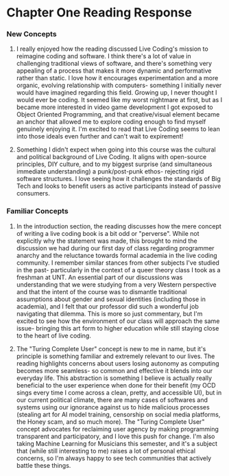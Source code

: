# Chapter One Reading Response

### New Concepts
1. I really enjoyed how the reading discussed Live Coding's mission to reimagine coding and software. I think there's a lot of value in challenging traditional views of software, and there's something very appealing of a process that makes it more dynamic and performative rather than static. I love how it encourages experimentation and a more organic, evolving relationship with computers- something I initially never would have imagined regarding this field. Growing up, I never thought I would ever be coding. It seemed like my worst nightmare at first, but as I became more interested in video game development I got exposed to Object Oriented Programming, and that creative/visual element became an anchor that allowed me to explore coding enough to find myself genuinely enjoying it. I'm excited to read that Live Coding seems to lean into those ideals even further and can't wait to expirement!

1. Something I didn't expect when going into this course was the cultural and political background of Live Coding. It aligns with open-source principles, DIY culture, and to my biggest surprise (and simultaneous immediate understanding) a punk/post-punk ethos- rejecting rigid software structures. I love seeing how it challenges the standards of Big Tech and looks to benefit users as active participants instead of passive consumers.

### Familiar Concepts
1. In the introduction section, the reading discusses how the mere concept of writing a live coding book is a bit odd or "perverse". While not explicitly why the statement was made, this brought to mind the discussion we had during our first day of class regarding programmer anarchy and the reluctance towards formal academia in the live coding community. I remember similar stances from other subjects I've studied in the past- particularly in the context of a queer theory class I took as a freshman at UNT. An essential part of our discussions was understanding that we were studying from a very Western perspective and that the intent of the course was to dismantle traditional assumptions about gender and sexual identities (including those in academia), and I felt that our professor did such a wonderful job navigating that dilemma. This is more so just commentary, but I'm excited to see how the environment of our class will approach the same issue- bringing this art form to higher education while still staying close to the heart of live coding.

1. The "Turing Complete User" concept is new to me in name, but it's principle is something familiar and extremely relevant to our lives. The reading highlights concerns about users losing autonomy as computing becomes more seamless- so common and effective it blends into our everyday life. This abstraction is something I believe is actually really beneficial to the user experience when done for their benefit (my OCD sings every time I come across a clean, pretty, and accessible UI), but in our current political climate, there are many cases of softwares and systems using our ignorance against us to hide malicious processes (stealing art for AI model training, censorship on social media platforms, the Honey scam, and so much more). The "Turing Complete User" concept advocates for reclaiming user agency by making programming transparent and participatory, and I love this push for change. I'm also taking Machine Learning for Musicians this semester, and it's a subject that (while still interesting to me) raises a lot of personal ethical concerns, so I'm always happy to see tech communities that actively battle these things.
